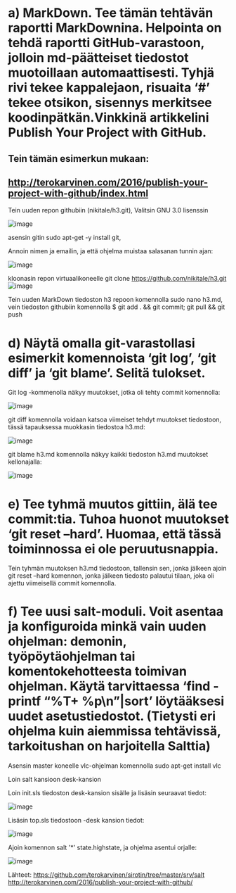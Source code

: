 # a) MarkDown. Tee tämän tehtävän raportti MarkDownina. Helpointa on tehdä raportti GitHub-varastoon,  jolloin md-päätteiset tiedostot muotoillaan automaattisesti. Tyhjä rivi tekee kappalejaon, risuaita ‘#’ tekee otsikon, sisennys merkitsee koodinpätkän.Vinkkinä artikkelini Publish Your Project with GitHub.

## Tein tämän esimerkun mukaan:
## http://terokarvinen.com/2016/publish-your-project-with-github/index.html

Tein uuden repon githubiin (nikitale/h3.git),
Valitsin GNU 3.0 lisenssin

![image](https://alenikit.files.wordpress.com/2020/11/kuva1.png "1")


asensin gitin
sudo apt-get -y install git,

Annoin nimen ja emailin, ja että ohjelma muistaa salasanan tunnin ajan:

![image](https://alenikit.files.wordpress.com/2020/11/image1-2.png "1")
 
kloonasin repon virtuaalikoneelle
git clone https://github.com/nikitale/h3.git
![image](https://alenikit.files.wordpress.com/2020/11/image2-1.png "1")

Tein uuden MarkDown tiedoston h3 repoon komennolla sudo nano h3.md, 
vein tiedoston githubiin komennolla
$ git add . && git commit; git pull && git push




# d) Näytä omalla git-varastollasi esimerkit komennoista ‘git log’, ‘git diff’ ja ‘git blame’. Selitä tulokset.

Git log -kommenolla näkyy muutokset, jotka oli tehty commit komennolla:


![image](https://alenikit.files.wordpress.com/2020/11/commit.png?w=1200&h= "1")

git diff  komennolla voidaan katsoa viimeiset tehdyt muutokset tiedostoon, tässä tapauksessa muokkasin tiedostoa h3.md:

![image](https://alenikit.files.wordpress.com/2020/11/diff.png?w=1200&h= "1")



git blame h3.md komennolla näkyy kaikki tiedoston h3.md muutokset kellonajalla:

![image](https://alenikit.files.wordpress.com/2020/11/blame.png?w=1200&h= "1")


# e) Tee tyhmä muutos gittiin, älä tee commit:tia. Tuhoa huonot muutokset ‘git reset –hard’. Huomaa, että tässä toiminnossa ei ole peruutusnappia.


Tein tyhmän muutoksen h3.md tiedostoon, tallensin sen, jonka jälkeen ajoin git reset –hard komennon, jonka jälkeen tiedosto palautui tilaan, joka oli ajettu viimeisellä commit komennolla.

# f) Tee uusi salt-moduli. Voit asentaa ja konfiguroida minkä vain uuden ohjelman: demonin, työpöytäohjelman tai komentokehotteesta toimivan ohjelman. Käytä tarvittaessa ‘find -printf “%T+ %p\n”|sort’ löytääksesi uudet asetustiedostot. (Tietysti eri ohjelma kuin aiemmissa tehtävissä, tarkoitushan on harjoitella Salttia)

Asensin master koneelle vlc-ohjelman komennolla sudo apt-get install vlc

Loin salt kansioon desk-kansion

Loin init.sls tiedoston desk-kansion sisälle ja lisäsin seuraavat tiedot:

![image](https://alenikit.files.wordpress.com/2020/11/asd.png?w=1200&h= "1")

Lisäsin top.sls tiedostoon -desk kansion tiedot:

![image](https://alenikit.files.wordpress.com/2020/11/asd2.png "1")


Ajoin komennon salt '*' state.highstate, ja ohjelma asentui orjalle:

![image](https://alenikit.files.wordpress.com/2020/11/asd3.png?w=1200&h= "1")


Lähteet:
https://github.com/terokarvinen/sirotin/tree/master/srv/salt
http://terokarvinen.com/2016/publish-your-project-with-github/
